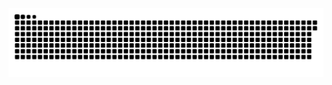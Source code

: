 <picture>
  <source media="(prefers-color-scheme: dark)" srcset="https://raw.githubusercontent.com/MarineHakobyan/MarineHakobyan/506ae8c6de1287218b8dea4b31311b9a3a268ae4/github-contribution-grid-snake-dark.svg" />
  <source media="(prefers-color-scheme: light)" srcset="https://raw.githubusercontent.com/MarineHakobyan/MarineHakobyan/506ae8c6de1287218b8dea4b31311b9a3a268ae4/github-contribution-grid-snake.svg" />
  <img alt="github-snake" src="https://raw.githubusercontent.com/MarineHakobyan/MarineHakobyan/506ae8c6de1287218b8dea4b31311b9a3a268ae4/github-contribution-grid-snake-dark.svg" />
</picture>
